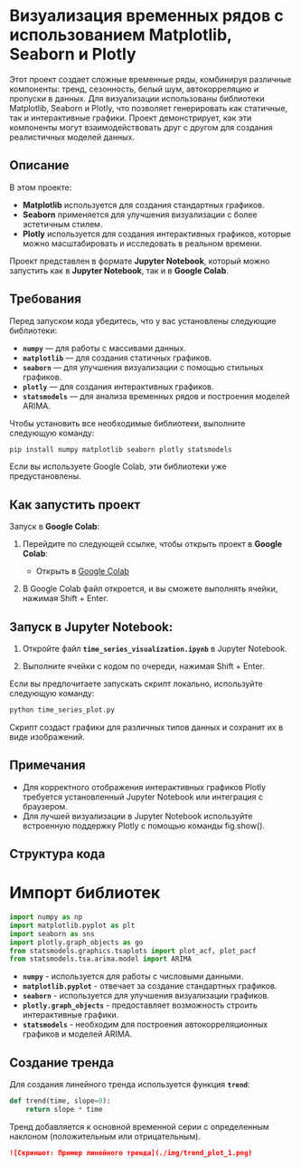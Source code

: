 # Визуализация временных рядов с использованием Matplotlib, Seaborn и Plotly

Этот проект создает сложные временные ряды, комбинируя различные компоненты: тренд, сезонность, белый шум, автокорреляцию и пропуски в данных. Для визуализации использованы библиотеки Matplotlib, Seaborn и Plotly, что позволяет генерировать как статичные, так и интерактивные графики. Проект демонстрирует, как эти компоненты могут взаимодействовать друг с другом для создания реалистичных моделей данных.

## Описание

В этом проекте:

- **Matplotlib** используется для создания стандартных графиков.
- **Seaborn** применяется для улучшения визуализации с более эстетичным стилем.
- **Plotly** используется для создания интерактивных графиков, которые можно масштабировать и исследовать в реальном времени.

Проект представлен в формате **Jupyter Notebook**, который можно запустить как в **Jupyter Notebook**, так и в **Google Colab**.

## Требования

Перед запуском кода убедитесь, что у вас установлены следующие библиотеки:

- **`numpy`** — для работы с массивами данных.
- **`matplotlib`** — для создания статичных графиков.
- **`seaborn`** — для улучшения визуализации с помощью стильных графиков.
- **`plotly`** — для создания интерактивных графиков.
- **`statsmodels`** — для анализа временных рядов и построения моделей ARIMA.

Чтобы установить все необходимые библиотеки, выполните следующую команду:

```bash
pip install numpy matplotlib seaborn plotly statsmodels
```
Если вы используете Google Colab, эти библиотеки уже предустановлены.

## Как запустить проект

Запуск в **Google Colab**:

1. Перейдите по следующей ссылке, чтобы открыть проект в **Google Colab**:
    - Открыть в [Google Colab](https://colab.google/)

2. В Google Colab файл откроется, и вы сможете выполнять ячейки, нажимая Shift + Enter.

## Запуск в Jupyter Notebook:

1. Откройте файл **`time_series_visualization.ipynb`** в Jupyter Notebook.

2. Выполните ячейки с кодом по очереди, нажимая Shift + Enter.

Если вы предпочитаете запускать скрипт локально, используйте следующую команду:

```bash
python time_series_plot.py
```
Скрипт создаст графики для различных типов данных и сохранит их в виде изображений.

## Примечания

- Для корректного отображения интерактивных графиков Plotly требуется установленный Jupyter Notebook или интеграция с браузером.
- Для лучшей визуализации в Jupyter Notebook используйте встроенную поддержку Plotly с помощью команды fig.show().

## Структура кода

# Импорт библиотек

```python
import numpy as np
import matplotlib.pyplot as plt
import seaborn as sns
import plotly.graph_objects as go
from statsmodels.graphics.tsaplots import plot_acf, plot_pacf
from statsmodels.tsa.arima.model import ARIMA
```

- **`numpy`** - используется для работы с числовыми данными.
- **`matplotlib.pyplot`** - отвечает за создание стандартных графиков.
- **`seaborn`** - используется для улучшения визуализации графиков.
- **`plotly.graph_objects`** - предоставляет возможность строить интерактивные графики.
- **`statsmodels`** - необходим для построения автокорреляционных графиков и моделей ARIMA.

## Создание тренда

Для создания линейного тренда используется функция **`trend`**:

```python
def trend(time, slope=0):
    return slope * time
```
Тренд добавляется к основной временной серии с определенным наклоном (положительным или отрицательным).

```markdown
![Скриншот: Пример линейного тренда](./img/trend_plot_1.png)
```
